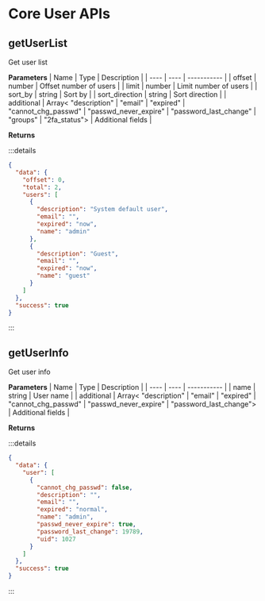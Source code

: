 # Core User APIs

## getUserList

Get user list

**Parameters**
| Name | Type | Description |
| ---- | ---- | ----------- |
| offset | number | Offset number of users |
| limit | number | Limit number of users |
| sort_by | string | Sort by |
| sort_direction | string | Sort direction |
| additional | Array< "description" \| "email" \| "expired" \| "cannot_chg_passwd" \| "passwd_never_expire" \| "password_last_change" \| "groups" \| "2fa_status"> | Additional fields |

**Returns**

:::details

```json
{
  "data": {
    "offset": 0,
    "total": 2,
    "users": [
      {
        "description": "System default user",
        "email": "",
        "expired": "now",
        "name": "admin"
      },
      {
        "description": "Guest",
        "email": "",
        "expired": "now",
        "name": "guest"
      }
    ]
  },
  "success": true
}
```

:::

## getUserInfo

Get user info

**Parameters**
| Name | Type | Description |
| ---- | ---- | ----------- |
| name | string | User name |
| additional | Array< "description" \| "email" \| "expired" \| "cannot_chg_passwd" \| "passwd_never_expire" \| "password_last_change"> | Additional fields |

**Returns**

:::details

```json
{
  "data": {
    "user": [
      {
        "cannot_chg_passwd": false,
        "description": "",
        "email": "",
        "expired": "normal",
        "name": "admin",
        "passwd_never_expire": true,
        "password_last_change": 19789,
        "uid": 1027
      }
    ]
  },
  "success": true
}
```

:::

